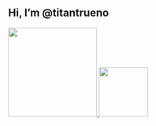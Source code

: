 ## Hi, I’m @titantrueno

<div>
  <a href="https://github.com/titantrueno">
  <img height="180em" src="https://github-readme-stats.vercel.app/api?username=titantrueno&show_icons=true&theme=nord") />
  <img height="100em" src="https://github-readme-stats.vercel.app/api/top-langs/?username=titantrueno&show_icons=true&theme=nord") /> 
</div>
